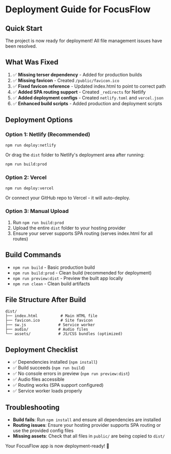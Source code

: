 # Deployment Guide for FocusFlow

## Quick Start
The project is now ready for deployment! All file management issues have been resolved.

## What Was Fixed
1. ✅ **Missing terser dependency** - Added for production builds
2. ✅ **Missing favicon** - Created `/public/favicon.ico`
3. ✅ **Fixed favicon reference** - Updated index.html to point to correct path
4. ✅ **Added SPA routing support** - Created `_redirects` for Netlify
5. ✅ **Added deployment configs** - Created `netlify.toml` and `vercel.json`
6. ✅ **Enhanced build scripts** - Added production and deployment scripts

## Deployment Options

### Option 1: Netlify (Recommended)
```bash
npm run deploy:netlify
```
Or drag the `dist` folder to Netlify's deployment area after running:
```bash
npm run build:prod
```

### Option 2: Vercel
```bash
npm run deploy:vercel
```
Or connect your GitHub repo to Vercel - it will auto-deploy.

### Option 3: Manual Upload
1. Run `npm run build:prod`
2. Upload the entire `dist` folder to your hosting provider
3. Ensure your server supports SPA routing (serves index.html for all routes)

## Build Commands
- `npm run build` - Basic production build
- `npm run build:prod` - Clean build (recommended for deployment)
- `npm run preview:dist` - Preview the built app locally
- `npm run clean` - Clean build artifacts

## File Structure After Build
```
dist/
├── index.html          # Main HTML file
├── favicon.ico         # Site favicon
├── sw.js              # Service worker
├── audio/             # Audio files
└── assets/            # JS/CSS bundles (optimized)
```

## Deployment Checklist
- ✅ Dependencies installed (`npm install`)
- ✅ Build succeeds (`npm run build`)
- ✅ No console errors in preview (`npm run preview:dist`)
- ✅ Audio files accessible
- ✅ Routing works (SPA support configured)
- ✅ Service worker loads properly

## Troubleshooting
- **Build fails**: Run `npm install` and ensure all dependencies are installed
- **Routing issues**: Ensure your hosting provider supports SPA routing or use the provided config files
- **Missing assets**: Check that all files in `public/` are being copied to `dist/`

Your FocusFlow app is now deployment-ready! 🚀
